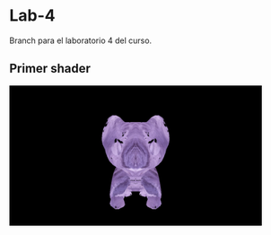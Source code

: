 # Lab-4
Branch para el laboratorio 4 del curso.

## Primer shader
<img src="output.png" alt="Texto alternativo" width="450" height="250">
